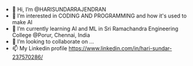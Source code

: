 - 👋 Hi, I’m @HARISUNDARRAJENDRAN
- 👀 I’m interested in CODING AND PROGRAMMING and how it's used to make AI 
- 🌱 I’m currently learning AI and ML in Sri Ramachandra Engineering College @Porur, Chennai, India
- 💞️ I’m looking to collaborate on ...
- 📫 My Linkedin profile https://www.linkedin.com/in/hari-sundar-237570286/

<!---
HARISUNDARRAJENDRAN/HARISUNDARRAJENDRAN is a ✨ special ✨ repository because its `README.md` (this file) appears on your GitHub profile.
You can click the Preview link to take a look at your changes.
--->
